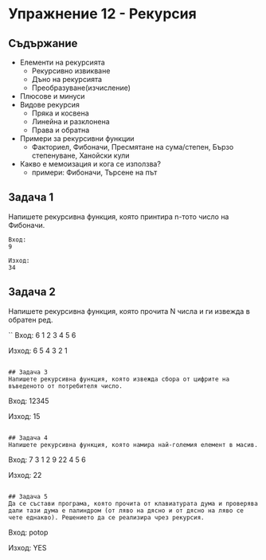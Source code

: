 # Упражнение 12 - Рекурсия

## Съдържание

* Елементи на рекурсията
	* Рекурсивно извикване
	* Дъно на рекурсията
	* Преобразуване(изчисление)
* Плюсове и минуси
* Видове рекурсия
	* Пряка и косвена
	* Линейна и разклонена
	* Права и обратна
* Примери за рекурсивни функции
	* Факториел, Фибоначи, Пресмятане на сума/степен, Бързо степенуване, Ханойски кули
* Какво е мемоизация и кога се използва?
	* примери: Фибоначи, Търсене на път

## Задача 1
Напишете рекурсивна функция, която принтира n-тото число на Фибоначи.

```
Вход:
9

Изход:
34
```

## Задача 2
Напишете рекурсивна функция, която прочита N числа и ги извежда в обратен ред.

``
Вход:
6
1 2 3 4 5 6

Изход:
6 5 4 3 2 1
```

## Задача 3
Напишете рекурсивна функция, която извежда сбора от цифрите на въведеното от потребителя число.

```
Вход:
12345

Изход:
15
```

## Задача 4
Напишете рекурсивна функция, която намира най-големия елемент в масив.

```
Вход:
7
3 1 2 9 22 4 5 6

Изход:
22
```

## Задача 5
Да се състави програма, която прочита от клавиатурата дума и проверява дали тази дума е палиндром (от ляво на дясно и от дясно на ляво се чете еднакво). Решението да се реализира чрез рекурсия.

```
Вход:
potop

Изход:
YES
```